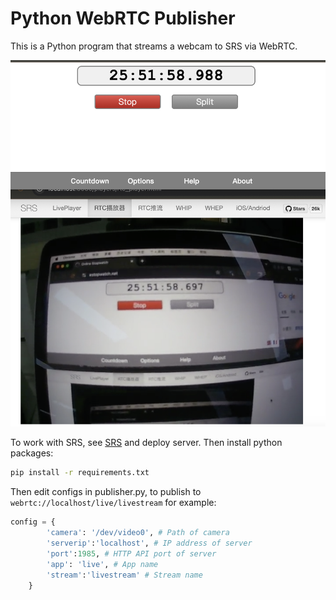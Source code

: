 # Python WebRTC Publisher
This is a Python program that streams a webcam to SRS via WebRTC.

![image](https://github.com/moyucoding/pythonsrspub/blob/main/images/sample.png)

To work with SRS, see [SRS](https://github.com/ossrs/srs) and deploy server. Then install python packages:

```bash
pip install -r requirements.txt
```

Then edit configs in publisher.py, to publish to ```webrtc://localhost/live/livestream``` for example:

```python
config = {
        'camera': '/dev/video0', # Path of camera
        'serverip':'localhost', # IP address of server
        'port':1985, # HTTP API port of server
        'app': 'live', # App name
        'stream':'livestream' # Stream name
    }
```


